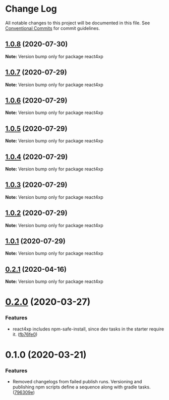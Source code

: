# Change Log

All notable changes to this project will be documented in this file.
See [Conventional Commits](https://conventionalcommits.org) for commit guidelines.

## [1.0.8](https://github.com/enonic/react4xp-npm/compare/react4xp@1.0.7...react4xp@1.0.8) (2020-07-30)

**Note:** Version bump only for package react4xp





## [1.0.7](https://github.com/enonic/react4xp-npm/compare/react4xp@1.0.6...react4xp@1.0.7) (2020-07-29)

**Note:** Version bump only for package react4xp





## [1.0.6](https://github.com/enonic/react4xp-npm/compare/react4xp@1.0.5...react4xp@1.0.6) (2020-07-29)

**Note:** Version bump only for package react4xp





## [1.0.5](https://github.com/enonic/react4xp-npm/compare/react4xp@1.0.4...react4xp@1.0.5) (2020-07-29)

**Note:** Version bump only for package react4xp





## [1.0.4](https://github.com/enonic/react4xp-npm/compare/react4xp@1.0.3...react4xp@1.0.4) (2020-07-29)

**Note:** Version bump only for package react4xp





## [1.0.3](https://github.com/enonic/react4xp-npm/compare/react4xp@1.0.1...react4xp@1.0.3) (2020-07-29)

**Note:** Version bump only for package react4xp





## [1.0.2](https://github.com/enonic/react4xp-npm/compare/react4xp@1.0.1...react4xp@1.0.2) (2020-07-29)

**Note:** Version bump only for package react4xp





## [1.0.1](https://github.com/enonic/react4xp-npm/compare/react4xp@1.0.0...react4xp@1.0.1) (2020-07-29)

**Note:** Version bump only for package react4xp





## [0.2.1](https://github.com/enonic/react4xp-npm/compare/react4xp@0.2.0...react4xp@0.2.1) (2020-04-16)

**Note:** Version bump only for package react4xp





# [0.2.0](https://github.com/enonic/react4xp-npm/compare/react4xp@0.1.0...react4xp@0.2.0) (2020-03-27)


### Features

* react4xp includes npm-safe-install, since dev tasks in the starter require it. ([fb76fe0](https://github.com/enonic/react4xp-npm/commit/fb76fe045bb0097b37d96635f58e1a20cb26504c))





# 0.1.0 (2020-03-21)


### Features

* Removed changelogs from failed publish runs. Versioning and publishing npm scripts define a sequence along with gradle tasks. ([796309e](https://github.com/enonic/react4xp-npm/commit/796309e7fb7715772f5f933da2ed4a6717892321))
